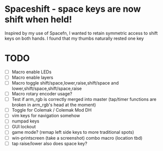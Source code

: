 # Spaceshift - space keys are now shift when held!
Inspired by my use of Spacefn, I wanted to retain symmetric access to shift keys on both hands. I found that my thumbs naturally rested one key 

# TODO
- [ ] Macro enable LEDs
- [ ] Macro enable layers
- [ ] Macro toggle shift/space,lower,raise,shift/space and lower,shift/space,shift/space,raise
- [ ] Macro rotary encoder usage?
- [ ] Test if arm_rgb is correctly merged into master (tap/timer functions are broken in arm_rgb's head at the moment)
- [ ] Toggle for Colemak / Colemak Mod DH
- [ ] vim keys for navigation somehow
- [ ] numpad keys
- [ ] GUI lockout
- [ ] game mode? (remap left side keys to more traditional spots)
- [ ] win-printscreen (take a screenshot) combo macro (location tbd)
- [ ] tap raise/lower also does space key?
